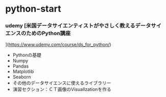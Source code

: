 # python-start

### udemy [米国データサイエンティストがやさしく教えるデータサイエンスのためのPython講座
](https://www.udemy.com/course/ds_for_python/)

- Pythonの基礎
- Numpy
- Pandas 
- Matplotlib
- Seaborn
- その他のデータサイエンスに使えるライブラリー
- 演習セクション：ＣＴ画像のVisuallzationを作る